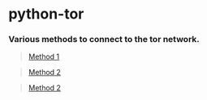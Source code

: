 # python-tor
### Various methods to connect to the tor network.

> [Method 1](https://github.com/c4rb0nx1/python-tor/blob/side/method_1.py)


> [Method 2](https://github.com/c4rb0nx1/python-tor/blob/side/method_2.py)


> [Method 2](https://github.com/c4rb0nx1/python-tor/blob/side/method_3.py)
